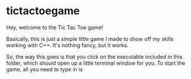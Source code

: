 # tictactoegame

Hey, welcome to the Tic Tac Toe game!

Basically, this is just a simple little game I made to show off my skills working with C++.
It's nothing fancy, but it works.

So, the way this goes is that you click on the executable included in this folder, which should open up
a little terminal window for you. To start the game, all you need to type in is 
